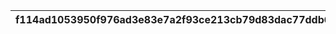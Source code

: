 |f114ad1053950f976ad3e83e7a2f93ce213cb79d83dac77ddb639dc17b4f90f3|f9a4e05e0e5b0c15a085873e002b3c2e69c7a44bc466b1fce8458afc4481fa68|cf52f8afd8ac2adaec39953f11f49f23bdaef47425e2ef6980abebfa29c42a9e|de194727e07c40fdd40feed41083cf47433512275149a52300b7417ee46bd10b|dbff32b1b409daf99a31955e4604f1920d48b55ce1020fca713c0913c1fd9675|da2760d82f22a6ce02657af7a4bf465ea6ee169d7a220e974a5c63df18373ce0|6c7a4e818fdc9866f3d64fa2c996b297315672e59afbf6383f663411096850b3|4d8d1b8abd82be440d5c9640581709ed367870e5eb11ba2067e8b437f1355754|537c1cbe265b0dad3839d105cb6ed4ceb54bc6c5b343d51e52107e5daae841cc|b3dc99c40dfa2e84aa9db4f3b541789c69a8573f25b6dc06eaf49180ec57680e|9d5e5113886ec07ed9c26991e1c29a8ed486f5fa9051d122d94f4367d197dbab|
| --- | --- | --- | --- | --- | --- | --- | --- | --- | --- | --- |
